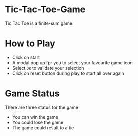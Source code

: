 # Tic-Tac-Toe-Game
Tic Tac Toe is a finite-sum game.

# How to Play
- Click on start
- A modal pop up fpr you to select your favourite game icon
- Select `OK` to validate your selection
- Click on reset button during play to start all over again

# Game Status
There are three status for the game
- You can win the game
- You could lose the game
- The game could result to a tie